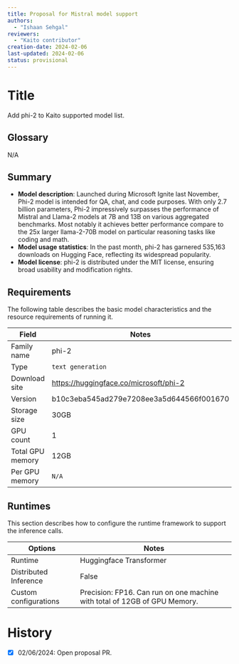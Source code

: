 ```yaml
---
title: Proposal for Mistral model support
authors:
  - "Ishaan Sehgal"
reviewers:
  - "Kaito contributor"
creation-date: 2024-02-06
last-updated: 2024-02-06
status: provisional
---
```

# Title
Add phi-2 to Kaito supported model list.

## Glossary
N/A

## Summary

- **Model description**: Launched during Microsoft Ignite last November, Phi-2 model is intended for QA, chat, and code purposes. With only 2.7 billion parameters, Phi-2 impressively surpasses the performance of Mistral and Llama-2 models at 7B and 13B on various aggregated benchmarks. Most notably it achieves better performance compare to the 25x larger llama-2-70B model on particular reasoning tasks like coding and math.
- **Model usage statistics**: In the past month, phi-2 has garnered 535,163 downloads on Hugging Face, reflecting its widespread popularity.
- **Model license**: phi-2 is distributed under the MIT license, ensuring broad usability and modification rights.

## Requirements

The following table describes the basic model characteristics and the resource requirements of running it.

| Field | Notes|
|----|----|
| Family name| phi-2|
| Type| `text generation`|
| Download site|  https://huggingface.co/microsoft/phi-2|
| Version| b10c3eba545ad279e7208ee3a5d644566f001670|
| Storage size| 30GB |
| GPU count| 1 |
| Total GPU memory| 12GB |
| Per GPU memory | `N/A` |

## Runtimes

This section describes how to configure the runtime framework to support the inference calls.

| Options | Notes|
|----|----|
| Runtime | Huggingface Transformer |
| Distributed Inference| False |
| Custom configurations| Precision: FP16. Can run on one machine with total of 12GB of GPU Memory.|

# History

- [x] 02/06/2024: Open proposal PR.
